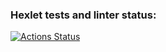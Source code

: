 ### Hexlet tests and linter status:
[![Actions Status](https://github.com/KuznetsovaSveta/js-starter-project-44/actions/workflows/hexlet-check.yml/badge.svg)](https://github.com/KuznetsovaSveta/js-starter-project-44/actions)